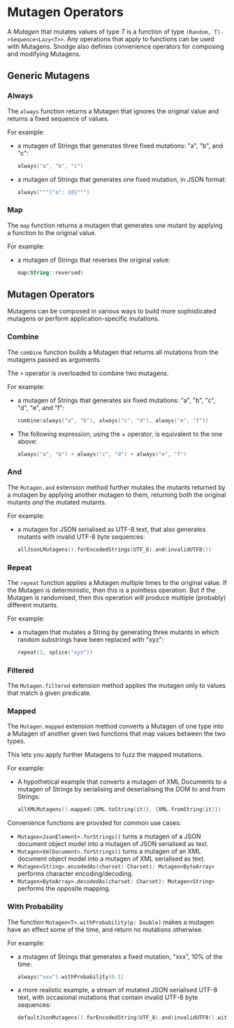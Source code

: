 # Mutagen Operators

A _Mutagen_ that mutates values of type _T_ is a function of type `(Random, T)->Sequence<Lazy<T>>`.  Any operations that apply to functions can be used with Mutagens.  Snodge also defines convenience operators for composing and modifying Mutagens. 

## Generic Mutagens

### Always

The `always` function returns a Mutagen that ignores the original value and returns a fixed sequence of values. 

For example:

* a mutagen of Strings that generates three fixed mutations: "a", "b", and "c":

  ~~~~~~~~kotlin
  always("a", "b", "c") 
  ~~~~~~~~

* a mutagen of Strings that generates one fixed mutation, in JSON format:

  ~~~~~~~~kotlin
  always("""{"a": 10}""")
  ~~~~~~~~

### Map

The `map` function returns a mutagen that generates one mutant by applying a function to the original value.

For example:

* a mutagen of Strings that reverses the original value:

  ~~~~~~~~kotlin
  map(String::reversed)
  ~~~~~~~~


## Mutagen Operators

Mutagens can be composed in various ways to build more sophisticated mutagens or perform application-specific mutations.

### Combine

The `combine` function builds a Mutagen that returns all mutations from the mutagens passed as arguments.

The `+` operator is overloaded to combine two mutagens.  

For example:

* a mutagen of Strings that generates six fixed mutations: "a", "b", "c", "d", "e", and "f":

  ~~~~~~~~kotlin
  combine(always("a", "b"), always("c", "d"), always("e", "f"))
  ~~~~~~~~

* The following expression, using the + operator, is equivalent to the one above:

  ~~~~~~~~kotlin
  always("a", "b") + always("c", "d") + always("e", "f")
  ~~~~~~~~


### And

The `Mutagen.and` extension method further mutates the mutants returned by a mutagen by applying another mutagen to them, returning both the original mutants _and_ the mutated mutants.   

For example:

* a mutagen for JSON serialised as UTF-8 text, that also generates mutants with invalid UTF-8 byte sequences:

  ~~~~~~~~kotlin
  allJsonLMutagens().forEncodedStrings(UTF_8).and(invalidUTF8())
  ~~~~~~~~  

### Repeat

The `repeat` function applies a Mutagen multiple times to the original value.  If the Mutagen is deterministic, then this is a pointless operation.  But if the Mutagen is randomised, then this operation will produce multiple (probably) different mutants.
    
For example:

* a mutagen that mutates a String by generating three mutants in which random substrings have been replaced with "xyz":

  ~~~~~~~~kotlin
  repeat(3, splice("xyz"))
  ~~~~~~~~

### Filtered

The `Mutagen.filtered` extension method applies the mutagen only to values that match a given predicate.


### Mapped

The `Mutagen.mapped` extension method converts a Mutagen of one type into a Mutagen of another given two functions that map values between the two types.

This lets you apply further Mutagens to fuzz the mapped mutations.

For example:

* A hypothetical example that converts a mutagen of XML Documents to a mutagen of Strings by serialising and deserialising the DOM to and from Strings:
 
  ~~~~~~~~kotlin
  allXMLMutagens().mapped({XML.toString(it)}, {XML.fromString(it)})
  ~~~~~~~~  
  
Convenience functions are provided for common use cases:

* `Mutagen<JsonElement>.forStrings()` turns a mutagen of a JSON document object model into a mutagen of JSON serialised as text.
* `Mutagen<XmlDocument>.forStrings()` turns a mutagen of an XML document object model into a mutagen of XML serialised as text.
* `Mutagen<String>.encodedAs(charset: Charset): Mutagen<ByteArray>` performs character encoding/decoding.
* `Mutagen<ByteArray>.decodedAs(charset: Charset): Mutagen<String>` performs the opposite mapping.


### With Probability

The function `Mutagen<T>.withProbability(p: Double)` makes a mutagen have an effect some of the time, and return 
no mutations otherwise.

For example:

* a mutagen of Strings that generates a fixed mutation, "xxx", 10% of the time:

  ~~~~~~~~kotlin
  always("xxx").withProbability(0.1)
  ~~~~~~~~

* a more realistic example, a stream of mutated JSON serialised UTF-8 text, with occasional mutations that contain invalid UTF-8 byte sequences:

  ~~~~~~~~kotlin
  defaultJsonMutagens().forEncodedString(UTF_8).and(invalidUTF8().withProbability(0.1))
  ~~~~~~~~

